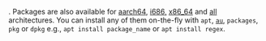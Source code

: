 . Packages are also available for [aarch64,](http://termux.net/dists/stable/main/binary-aarch64/) [i686,](http://termux.net/dists/stable/main/binary-i686/) [x86_64](http://termux.net/dists/stable/main/binary-x86_64/) and [all](http://termux.net/dists/stable/main/binary-all/) architectures. You can install any of them on-the-fly with `apt`, [`au`](https://github.com/sdrausty/au/blob/master/au), `packages`, `pkg` or `dpkg` e.g., `apt install package_name` or `apt install regex`.


